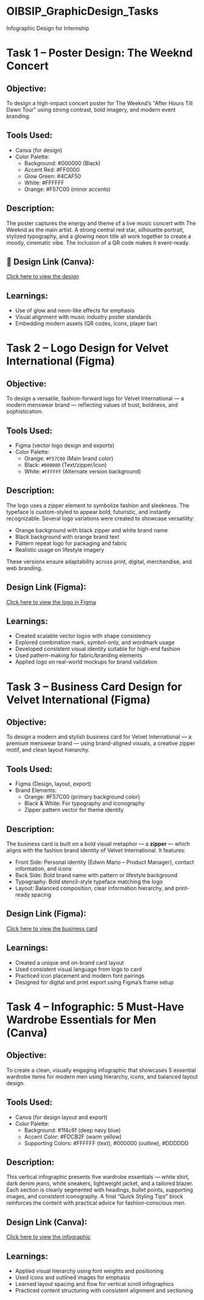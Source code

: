 # OIBSIP_GraphicDesign_Tasks
Infographic Design for Internship

# Task 1 – Poster Design: The Weeknd Concert

## Objective:
To design a high-impact concert poster for The Weeknd’s "After Hours Till Dawn Tour" using strong contrast, bold imagery, and modern event branding.

## Tools Used:
- Canva (for design)
- Color Palette:
  - Background: #000000 (Black)
  - Accent Red: #FF0000
  - Glow Green: #4CAF50
  - White: #FFFFFF
  - Orange: #F57C00 (minor accents)

## Description:
The poster captures the energy and theme of a live music concert with The Weeknd as the main artist. A strong central red star, silhouette portrait, stylized typography, and a glowing neon title all work together to create a moody, cinematic vibe. The inclusion of a QR code makes it event-ready.

## 🔗 Design Link (Canva):
[Click here to view the design](https://www.canva.com/design/DAGq500SoSA/sse_jp84YUv4HkOKWl1gQw/edit?utm_content=DAGq500SoSA&utm_campaign=designshare&utm_medium=link2&utm_source=sharebutton)

## Learnings:
- Use of glow and neon-like effects for emphasis
- Visual alignment with music industry poster standards
- Embedding modern assets (QR codes, icons, player bar)

# Task 2 – Logo Design for Velvet International (Figma)

## Objective:
To design a versatile, fashion-forward logo for Velvet International — a modern menswear brand — reflecting values of trust, boldness, and sophistication.

## Tools Used:
- Figma (vector logo design and exports)
- Color Palette:
  - Orange: `#F57C00` (Main brand color)
  - Black: `#000000` (Text/zipper/icon)
  - White: `#FFFFFF` (Alternate version background)

## Description:
The logo uses a zipper element to symbolize fashion and sleekness. The typeface is custom-styled to appear bold, futuristic, and instantly recognizable. Several logo variations were created to showcase versatility:
- Orange background with black zipper and white brand name
- Black background with orange brand text
- Pattern repeat logo for packaging and fabric
- Realistic usage on lifestyle imagery

These versions ensure adaptability across print, digital, merchandise, and web branding.

## Design Link (Figma):
[Click here to view the logo in Figma](https://www.figma.com/design/Sq5g92RPNoO2SvwWpuvGkH/VELVET-INTERNATIONAL-LOGO?node-id=0-1&t=4HxNgDKaqWV5zRQJ-1)

## Learnings:
- Created scalable vector logos with shape consistency
- Explored combination mark, symbol-only, and wordmark usage
- Developed consistent visual identity suitable for high-end fashion
- Used pattern-making for fabric/branding elements
- Applied logo on real-world mockups for brand validation

# Task 3 – Business Card Design for Velvet International (Figma)

## Objective:
To design a modern and stylish business card for Velvet International — a premium menswear brand — using brand-aligned visuals, a creative zipper motif, and clean layout hierarchy.

## Tools Used:
- Figma (Design, layout, export)
- Brand Elements:
  - Orange: #F57C00 (primary background color)
  - Black & White: For typography and iconography
  - Zipper pattern vector for theme identity

## Description:
The business card is built on a bold visual metaphor — a **zipper** — which aligns with the fashion brand identity of Velvet International. It features:
- Front Side: Personal identity (Edwin Mario – Product Manager), contact information, and icons
- Back Side: Bold brand name with pattern or lifestyle background
- Typography: Bold stencil-style typeface matching the logo
- Layout: Balanced composition, clear information hierarchy, and print-ready spacing

## Design Link (Figma):
[Click here to view the business card](https://www.figma.com/design/XynfqAnFUz0vuuXxBTZQ2W/BUISNESS-CARD?node-id=0-1&t=aolC3szc5ezNBTyE-1)

## Learnings:
- Created a unique and on-brand card layout
- Used consistent visual language from logo to card
- Practiced icon placement and modern font pairings
- Designed for digital and print export using Figma’s frame setup

# Task 4 – Infographic: 5 Must-Have Wardrobe Essentials for Men (Canva)

## Objective:
To create a clean, visually engaging infographic that showcases 5 essential wardrobe items for modern men using hierarchy, icons, and balanced layout design.

## Tools Used:
- Canva (for design layout and export)
- Color Palette:
  - Background: #1f4c6f (deep navy blue)
  - Accent Color: #FDCB2F (warm yellow)
  - Supporting Colors: #FFFFFF (text), #000000 (outline), #DDDDDD

## Description:
This vertical infographic presents five wardrobe essentials — white shirt, dark denim jeans, white sneakers, lightweight jacket, and a tailored blazer. Each section is clearly segmented with headings, bullet points, supporting images, and consistent iconography. A final “Quick Styling Tips” block reinforces the content with practical advice for fashion-conscious men.

## Design Link (Canva):
[Click here to view the infographic](https://www.canva.com/design/DAGrQbMjhlE/2MXjAzAvBpZIPgkLNV5hNQ/edit?utm_content=DAGrQbMjhlE&utm_campaign=designshare&utm_medium=link2&utm_source=sharebutton)

## Learnings:
- Applied visual hierarchy using font weights and positioning
- Used icons and outlined images for emphasis
- Learned layout spacing and flow for vertical scroll infographics
- Practiced content structuring with consistent alignment and sectioning
